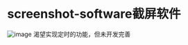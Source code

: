 # screenshot-software截屏软件
![image](https://github.com/Ding-D-Z-S/screenshot-software/assets/109493302/fd9617a5-0a61-4fe3-8721-4d57d2c1cff8)
渴望实现定时的功能，但未开发完善
